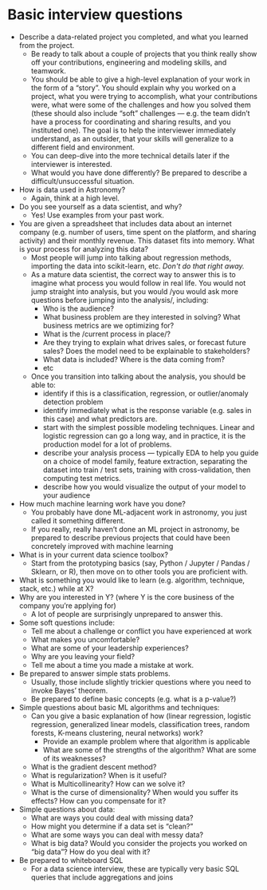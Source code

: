 # Basic interview questions

* Describe a data-related project you completed, and what you learned from the project. 
	* Be ready to talk about a couple of projects that you think really show off your contributions, engineering and modeling skills, and teamwork.
	* You should be able to give a  high-level explanation of your work in the form of a “story”. You should explain why you worked on a project, what you were trying to accomplish, what your contributions were, what were some of the challenges and how you solved them (these should also include “soft” challenges — e.g. the team didn’t have a process for coordinating and sharing results, and you instituted one). The goal is to help the interviewer immediately understand, as an outsider, that your skills will generalize to a different field and environment. 
	* You can deep-dive into the more technical details later if the interviewer is interested.
	* What would you have done differently? Be prepared to describe a difficult/unsuccessful situation.
* How is data used in Astronomy?
	* Again, think at a high level. 
* Do you see yourself as a data scientist, and why?
	* Yes! Use examples from your past work.
* You are given a spreadsheet that includes data about an internet company (e.g. number of users, time spent on the platform, and sharing activity) and their monthly revenue. This dataset fits into memory. What is your process for analyzing this data?
	* Most people will jump into talking about regression methods, importing the data into scikit-learn, etc. _Don't do that right away._
	* As a mature data scientist, the correct way to answer this is to imagine what process you would follow in real life. You would not jump straight into analysis, but you would /you would ask more questions before jumping into the analysis/, including:
		* Who is the audience? 
		* What business problem are they interested in solving? What business metrics are we optimizing for?
		* What is the /current process in place/? 
		* Are they trying to explain what drives sales, or forecast future sales? Does the model need to be explainable to stakeholders?
		* What data is included? Where is the data coming from?
		* etc
	* 	Once you transition into talking about the analysis, you should be able to:
		* identify if this is a classification, regression, or outlier/anomaly detection problem
		* identify immediately what is the response variable (e.g. sales in this case) and what predictors are.
		* start with the simplest possible modeling techniques. Linear and logistic regression can go a long way, and in practice, it is the production model for a lot of problems. 
		* describe your analysis process — typically EDA to help you guide on a choice of model family, feature extraction, separating the dataset into train / test sets, training with cross-validation, then computing test metrics.
		* describe how you would visualize the output of your model to your audience
* How much machine learning work have you done?
	* You probably have done ML-adjacent work in astronomy, you just called it something different.
	* If you really, really haven’t done an ML project in astronomy, be prepared to describe previous projects that could have been concretely improved with machine learning
* What is in your current data science toolbox?
	* Start from the prototyping basics (say, Python / Jupyter / Pandas / Sklearn, or R), then move on to other tools you are proficient with.
* What is something you would like to learn (e.g. algorithm, technique, stack, etc.) while at X?
* Why are you interested in Y? (where Y is the core business of the company you’re applying for)
	* A lot of people are surprisingly unprepared to answer this.
* Some soft questions include:
	* Tell me about a challenge or conflict you have experienced at work
	* What makes you uncomfortable?
	* What are some of your leadership experiences?
	* Why are you leaving your field?
	* Tell me about a time you made a mistake at work.
* Be prepared to answer simple stats problems.
	* Usually, those include slightly trickier questions where you need to invoke Bayes’ theorem. 
	* Be prepared to define basic concepts (e.g. what is a p-value?)
* Simple questions about basic ML algorithms and techniques:
	* Can you give a basic explanation of how (linear regression, logistic regression, generalized linear models, classification trees, random forests, K-means clustering, neural networks) work? 
		* Provide an example problem where that algorithm is applicable
		* What are some of the strengths of the algorithm? What are some of its weaknesses?
	* What is the gradient descent method?
	* What is regularization? When is it useful?
	* What is Multicollinearity? How can we solve it?
	* What is the curse of dimensionality? When would you suffer its effects? How can you compensate for it?
* Simple questions about data:
	* What are ways you could deal with missing data?
	* How might you determine if a data set is “clean?”
	* What are some ways you can deal with messy data?
	* What is big data? Would you consider the projects you worked on “big data”? How do you deal with it?
* Be prepared to whiteboard SQL
	* For a data science interview, these are typically very basic SQL queries that include aggregations and joins
